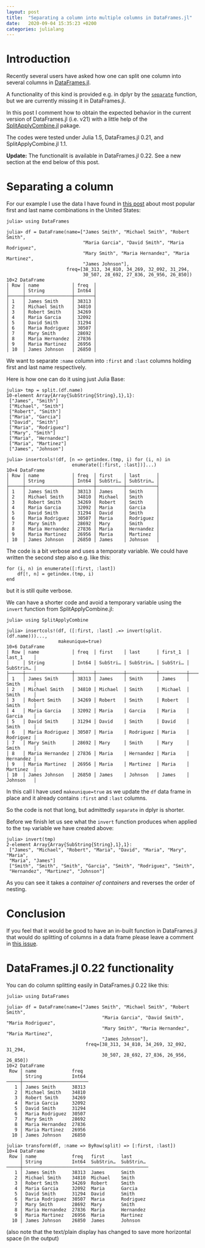 ```yaml
---
layout: post
title:  "Separating a column into multiple columns in DataFrames.jl"
date:   2020-09-04 15:35:23 +0200
categories: julialang
---
```


# Introduction

Recently several users have asked how one can split one column into several
columns in [DataFrames.jl][df].

A functionality of this kind is provided e.g. in dplyr by the [`separate`][separate]
function, but we are currently missing it in DataFrames.jl.

In this post I comment how to obtain the expected behavior in the current version
of DataFrames.jl (i.e. v21) with a little help of the [SplitApplyCombine.jl][sac]
pakage.

The codes were tested under Julia 1.5, DataFrames.jl 0.21,
and SplitApplyCombine.jl 1.1.

**Update:** The functionalit is available in DataFrames.jl 0.22. See a new
section at the end below of this post.

# Separating a column

For our example I use the data I have found in [this post][post] about most
popular first and last name combinations in the United States:

```
julia> using DataFrames

julia> df = DataFrame(name=["James Smith", "Michael Smith", "Robert Smith",
                            "Maria Garcia", "David Smith", "Maria Rodriguez",
                            "Mary Smith", "Maria Hernandez", "Maria Martinez",
                            "James Johnson"],
                      freq=[38_313, 34_810, 34_269, 32_092, 31_294,
                            30_507, 28_692, 27_836, 26_956, 26_850])
10×2 DataFrame
│ Row │ name            │ freq  │
│     │ String          │ Int64 │
├─────┼─────────────────┼───────┤
│ 1   │ James Smith     │ 38313 │
│ 2   │ Michael Smith   │ 34810 │
│ 3   │ Robert Smith    │ 34269 │
│ 4   │ Maria Garcia    │ 32092 │
│ 5   │ David Smith     │ 31294 │
│ 6   │ Maria Rodriguez │ 30507 │
│ 7   │ Mary Smith      │ 28692 │
│ 8   │ Maria Hernandez │ 27836 │
│ 9   │ Maria Martinez  │ 26956 │
│ 10  │ James Johnson   │ 26850 │
```

We want to separate `:name` column into `:first` and `:last` columns holding first
and last name respectively.

Here is how one can do it using just Julia Base:
```
julia> tmp = split.(df.name)
10-element Array{Array{SubString{String},1},1}:
 ["James", "Smith"]
 ["Michael", "Smith"]
 ["Robert", "Smith"]
 ["Maria", "Garcia"]
 ["David", "Smith"]
 ["Maria", "Rodriguez"]
 ["Mary", "Smith"]
 ["Maria", "Hernandez"]
 ["Maria", "Martinez"]
 ["James", "Johnson"]

julia> insertcols!(df, [n => getindex.(tmp, i) for (i, n) in
                        enumerate([:first, :last])]...)
10×4 DataFrame
│ Row │ name            │ freq  │ first    │ last      │
│     │ String          │ Int64 │ SubStri… │ SubStrin… │
├─────┼─────────────────┼───────┼──────────┼───────────┤
│ 1   │ James Smith     │ 38313 │ James    │ Smith     │
│ 2   │ Michael Smith   │ 34810 │ Michael  │ Smith     │
│ 3   │ Robert Smith    │ 34269 │ Robert   │ Smith     │
│ 4   │ Maria Garcia    │ 32092 │ Maria    │ Garcia    │
│ 5   │ David Smith     │ 31294 │ David    │ Smith     │
│ 6   │ Maria Rodriguez │ 30507 │ Maria    │ Rodriguez │
│ 7   │ Mary Smith      │ 28692 │ Mary     │ Smith     │
│ 8   │ Maria Hernandez │ 27836 │ Maria    │ Hernandez │
│ 9   │ Maria Martinez  │ 26956 │ Maria    │ Martinez  │
│ 10  │ James Johnson   │ 26850 │ James    │ Johnson   │
```

The code is a bit verbose and uses a temporaty variable. We could have written the
second step also e.g. like this:
```
for (i, n) in enumerate([:first, :last])
    df[!, n] = getindex.(tmp, i)
end
```
but it is still quite verbose.

We can have a shorter code and avoid a temporary variable using the `invert`
function from SplitApplyCombine.jl:
```
julia> using SplitApplyCombine

julia> insertcols!(df, ([:first, :last] .=> invert(split.(df.name)))...,
                   makeunique=true)
10×6 DataFrame
│ Row │ name            │ freq  │ first    │ last      │ first_1  │ last_1    │
│     │ String          │ Int64 │ SubStri… │ SubStrin… │ SubStri… │ SubStrin… │
├─────┼─────────────────┼───────┼──────────┼───────────┼──────────┼───────────┤
│ 1   │ James Smith     │ 38313 │ James    │ Smith     │ James    │ Smith     │
│ 2   │ Michael Smith   │ 34810 │ Michael  │ Smith     │ Michael  │ Smith     │
│ 3   │ Robert Smith    │ 34269 │ Robert   │ Smith     │ Robert   │ Smith     │
│ 4   │ Maria Garcia    │ 32092 │ Maria    │ Garcia    │ Maria    │ Garcia    │
│ 5   │ David Smith     │ 31294 │ David    │ Smith     │ David    │ Smith     │
│ 6   │ Maria Rodriguez │ 30507 │ Maria    │ Rodriguez │ Maria    │ Rodriguez │
│ 7   │ Mary Smith      │ 28692 │ Mary     │ Smith     │ Mary     │ Smith     │
│ 8   │ Maria Hernandez │ 27836 │ Maria    │ Hernandez │ Maria    │ Hernandez │
│ 9   │ Maria Martinez  │ 26956 │ Maria    │ Martinez  │ Maria    │ Martinez  │
│ 10  │ James Johnson   │ 26850 │ James    │ Johnson   │ James    │ Johnson   │

```
In this call I have used `makeunique=true` as we update the `df` data frame in
place and it already contains `:first` and `:last` columns.

So the code is not that long, but admittedly `separate` in dplyr is shorter.

Before we finish let us see what the `invert` function produces when applied
to the `tmp` variable we have created above:
```
julia> invert(tmp)
2-element Array{Array{SubString{String},1},1}:
 ["James", "Michael", "Robert", "Maria", "David", "Maria", "Mary", "Maria",
 "Maria", "James"]
 ["Smith", "Smith", "Smith", "Garcia", "Smith", "Rodriguez", "Smith",
 "Hernandez", "Martinez", "Johnson"]
```
As you can see it takes a *container of containers* and reverses the order
of nesting.

# Conclusion

If you feel that it would be good to have an in-built function in DataFrames.jl
that would do splitting of columns in a data frame please leave a comment in
[this issue][issue].

# DataFrames.jl 0.22 functionality

You can do column splitting easily in DataFrames.jl 0.22 like this:

```
julia> using DataFrames

julia> df = DataFrame(name=["James Smith", "Michael Smith", "Robert Smith",
                                   "Maria Garcia", "David Smith", "Maria Rodriguez",
                                   "Mary Smith", "Maria Hernandez", "Maria Martinez",
                                   "James Johnson"],
                             freq=[38_313, 34_810, 34_269, 32_092, 31_294,
                                   30_507, 28_692, 27_836, 26_956, 26_850])
10×2 DataFrame
 Row │ name             freq
     │ String           Int64
─────┼────────────────────────
   1 │ James Smith      38313
   2 │ Michael Smith    34810
   3 │ Robert Smith     34269
   4 │ Maria Garcia     32092
   5 │ David Smith      31294
   6 │ Maria Rodriguez  30507
   7 │ Mary Smith       28692
   8 │ Maria Hernandez  27836
   9 │ Maria Martinez   26956
  10 │ James Johnson    26850

julia> transform(df, :name => ByRow(split) => [:first, :last])
10×4 DataFrame
 Row │ name             freq   first      last
     │ String           Int64  SubStrin…  SubStrin…
─────┼──────────────────────────────────────────────
   1 │ James Smith      38313  James      Smith
   2 │ Michael Smith    34810  Michael    Smith
   3 │ Robert Smith     34269  Robert     Smith
   4 │ Maria Garcia     32092  Maria      Garcia
   5 │ David Smith      31294  David      Smith
   6 │ Maria Rodriguez  30507  Maria      Rodriguez
   7 │ Mary Smith       28692  Mary       Smith
   8 │ Maria Hernandez  27836  Maria      Hernandez
   9 │ Maria Martinez   26956  Maria      Martinez
  10 │ James Johnson    26850  James      Johnson
```

(also note that the text/plain display has changed to save more horizontal space
(in the output)

[df]: https://github.com/JuliaData/DataFrames.jl
[separate]: https://tidyr.tidyverse.org/reference/separate.html
[post]: https://blogs.ancestry.com/cm/calling-james-smith-10-most-common-first-and-surname-combinations/
[issue]: https://github.com/JuliaData/DataFrames.jl/issues/2375
[sac]: https://github.com/JuliaData/SplitApplyCombine.jl
